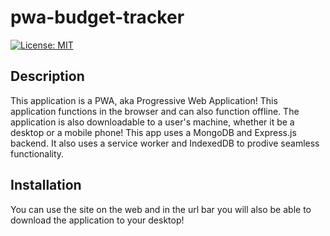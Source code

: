 
# pwa-budget-tracker     

[![License: MIT](https://img.shields.io/badge/License-MIT-yellow.svg)](https://opensource.org/licenses/MIT)

## Description

This application is a PWA, aka Progressive Web Application! This application functions in the browser and can also function offline. The application is also downloadable to a user's machine, whether it be a desktop or a mobile phone! This app uses a MongoDB and Express.js backend. It also uses a service worker and IndexedDB to prodive seamless functionality.

## Installation

You can use the site on the web and in the url bar you will also be able to download the application to your desktop!
     

